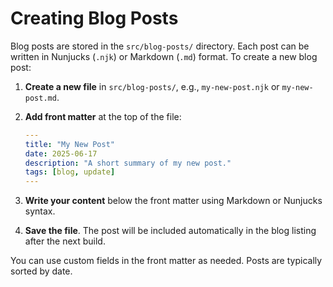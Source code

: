 # Creating Blog Posts

Blog posts are stored in the `src/blog-posts/` directory. Each post can be written in Nunjucks (`.njk`) or Markdown (`.md`) format. To create a new blog post:

1. **Create a new file** in `src/blog-posts/`, e.g., `my-new-post.njk` or `my-new-post.md`.
2. **Add front matter** at the top of the file:

   ```yaml
   ---
   title: "My New Post"
   date: 2025-06-17
   description: "A short summary of my new post."
   tags: [blog, update]
   ---
   ```

3. **Write your content** below the front matter using Markdown or Nunjucks syntax.
4. **Save the file**. The post will be included automatically in the blog listing after the next build.

You can use custom fields in the front matter as needed. Posts are typically sorted by date.
